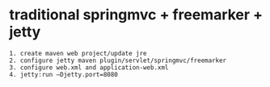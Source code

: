 


# traditional springmvc + freemarker + jetty

	1. create maven web project/update jre
	2. configure jetty maven plugin/servlet/springmvc/freemarker
	3. configure web.xml and application-web.xml
	4. jetty:run –Djetty.port=8080



